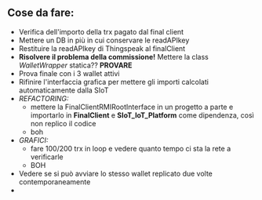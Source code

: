 ## Cose da fare:

* Verifica dell'importo della trx pagato dal final client
* Mettere un DB in più in cui conservare le readAPIkey
* Restituire la readAPIkey di Thingspeak al finalClient
* **Risolvere il problema della commissione!** Mettere la class _WalletWrapper_ statica?? **PROVARE**
* Prova finale con i 3 wallet attivi
* Rifinire l'interfaccia grafica per mettere gli importi calcolati automaticamente dalla SIoT
* _REFACTORING:_
    * mettere la FinalClientRMIRootInterface in un progetto a parte e importarlo in **FinalClient** e **SIoT_IoT_Platform** come dipendenza, così non replico il codice
    * boh
* _GRAFICI:_
    * fare 100/200 trx in loop e vedere quanto tempo ci sta la rete a verificarle
    * BOH
* Vedere se si può avviare lo stesso wallet replicato due volte contemporaneamente
* 

